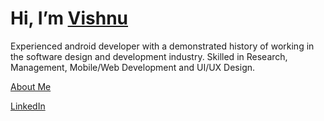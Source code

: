 # Hi, I’m [Vishnu](https://github.com/VishnuTB)
Experienced android developer with a demonstrated history of working in the software design and development industry.
Skilled in Research, Management, Mobile/Web Development and UI/UX Design.

[About Me](https://about.me/vishnutb)

[LinkedIn](https://www.linkedin.com/in/vishnutb/)

<!---
VishnuTB/VishnuTB is a ✨ special ✨ repository because its `README.md` (this file) appears on your GitHub profile.
You can click the Preview link to take a look at your changes.
--->

